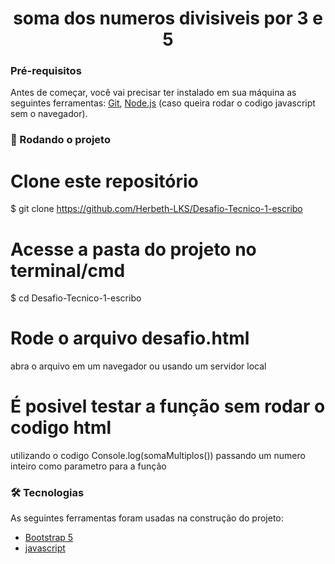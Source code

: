 <h1 align="center">soma dos numeros divisiveis por 3 e 5</h1>


### Pré-requisitos

Antes de começar, você vai precisar ter instalado em sua máquina as seguintes ferramentas:
[Git](https://git-scm.com), [Node.js](https://nodejs.org/en/) (caso queira rodar o codigo javascript sem o navegador). 



### 🎲 Rodando o projeto


# Clone este repositório
$ git clone <https://github.com/Herbeth-LKS/Desafio-Tecnico-1-escribo>

# Acesse a pasta do projeto no terminal/cmd
$ cd Desafio-Tecnico-1-escribo

# Rode o arquivo desafio.html
abra o arquivo em um navegador ou usando um servidor local

# É posivel testar a função sem rodar o codigo html
utilizando o codigo Console.log(somaMultiplos()) passando um numero inteiro como parametro para a função


### 🛠 Tecnologias
As seguintes ferramentas foram usadas na construção do projeto:

- [Bootstrap 5](https://getbootstrap.com/)
- [javascript](https://developer.mozilla.org/pt-BR/docs/Web/JavaScript)

